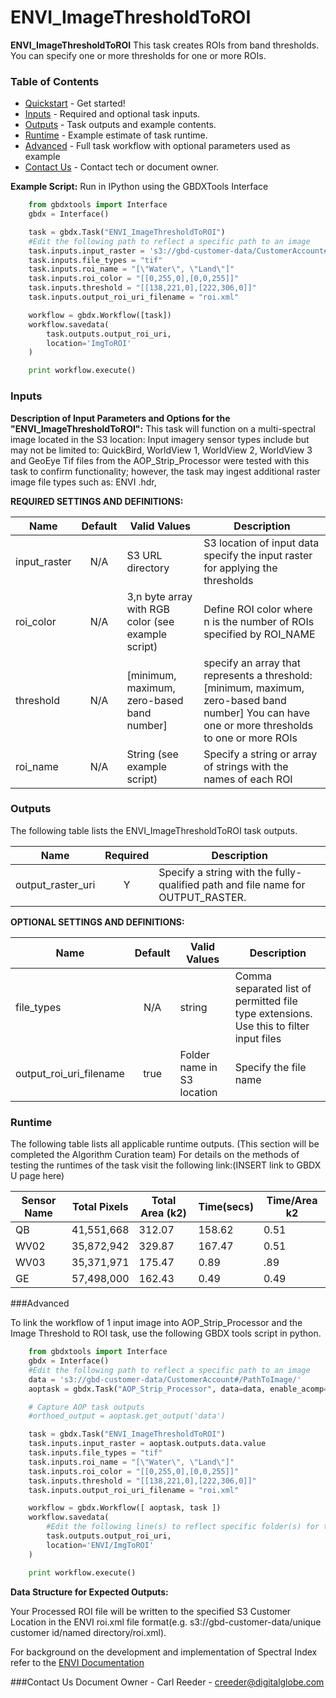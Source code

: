 # ENVI_ImageThresholdToROI

**ENVI_ImageThresholdToROI** This task creates ROIs from band thresholds. You can specify one or more thresholds for one or more ROIs.

### Table of Contents
 * [Quickstart](#quickstart) - Get started!
 * [Inputs](#inputs) - Required and optional task inputs.
 * [Outputs](#outputs) - Task outputs and example contents.
 * [Runtime](#runtime) - Example estimate of task runtime.
 * [Advanced](#advanced) - Full task workflow with optional parameters used as example
 * [Contact Us](#contact-us) - Contact tech or document owner.

**Example Script:** Run in IPython using the GBDXTools Interface

```python
    from gbdxtools import Interface
    gbdx = Interface()

    task = gbdx.Task("ENVI_ImageThresholdToROI")
    #Edit the following path to reflect a specific path to an image
    task.inputs.input_raster = 's3://gbd-customer-data/CustomerAccount#/PathToImage/'
    task.inputs.file_types = "tif"
    task.inputs.roi_name = "[\"Water\", \"Land\"]"
    task.inputs.roi_color = "[[0,255,0],[0,0,255]]"
    task.inputs.threshold = "[[138,221,0],[222,306,0]]"
    task.inputs.output_roi_uri_filename = "roi.xml"

    workflow = gbdx.Workflow([task])
    workflow.savedata(
        task.outputs.output_roi_uri,
        location='ImgToROI'
    )

    print workflow.execute()

```
### Inputs

**Description of Input Parameters and Options for the "ENVI_ImageThresholdToROI":**
This task will function on a multi-spectral image located in the S3 location:
Input imagery sensor types include but may not be limited to: QuickBird, WorldView 1, WorldView 2, WorldView 3 and GeoEye
Tif files from the AOP_Strip_Processor were tested with this task to confirm functionality; however, the task may ingest additional raster image file types such as: ENVI .hdr,  

**REQUIRED SETTINGS AND DEFINITIONS:**

Name                     |       Default         |                 Valid Values                        |   Description
-------------------------|:---------------------:|-----------------------------------------------------|---------------------------------
input_raster             |          N/A          | S3 URL   directory                                  | S3 location of input data specify the input raster for applying the thresholds
roi_color                |          N/A          | 3,n byte array with RGB color (see example script)  | Define ROI color where n is the number of ROIs specified by ROI_NAME
threshold                |          N/A          | [minimum, maximum, zero-based band number]          | specify an array that represents a threshold: [minimum, maximum, zero-based band number] You can have one or more thresholds to one or more ROIs
roi_name                 |          N/A          | String  (see example script)                        | Specify a string or array of strings with the names of each ROI


### Outputs

The following table lists the ENVI_ImageThresholdToROI task outputs.

Name                | Required |   Description
--------------------|:--------:|-----------------
output_raster_uri   |     Y    | Specify a string with the fully-qualified path and file name for OUTPUT_RASTER.


**OPTIONAL SETTINGS AND DEFINITIONS:**

Name                       |       Default         |        Valid Values             |   Description
---------------------------|:---------------------:|---------------------------------|-----------------
file_types                 |          N/A          | string                          | Comma separated list of permitted file type extensions. Use this to filter input files
output_roi_uri_filename    |         true          | Folder name in S3 location      | Specify the file name

### Runtime

The following table lists all applicable runtime outputs. (This section will be completed the Algorithm Curation team)
For details on the methods of testing the runtimes of the task visit the following link:(INSERT link to GBDX U page here)

  Sensor Name  | Total Pixels |  Total Area (k2)  |  Time(secs)  |  Time/Area k2
--------|:----------:|-----------|----------------|---------------
QB | 41,551,668 | 312.07 |158.62 |0.51  
WV02|35,872,942|329.87|167.47	|0.51
WV03|35,371,971|175.47	|0.89 |.89
GE| 57,498,000|162.43	|0.49 |0.49

###Advanced

To link the workflow of 1 input image into AOP_Strip_Processor and the Image Threshold to ROI task, use the following GBDX tools script in python.

```python
    from gbdxtools import Interface
    gbdx = Interface()
    #Edit the following path to reflect a specific path to an image
    data = 's3://gbd-customer-data/CustomerAccount#/PathToImage/'
    aoptask = gbdx.Task("AOP_Strip_Processor", data=data, enable_acomp=True, enable_pansharpen=False, enable_dra=False, bands='MS')

    # Capture AOP task outputs
    #orthoed_output = aoptask.get_output('data')

    task = gbdx.Task("ENVI_ImageThresholdToROI")
    task.inputs.input_raster = aoptask.outputs.data.value
    task.inputs.file_types = "tif"
    task.inputs.roi_name = "[\"Water\", \"Land\"]"
    task.inputs.roi_color = "[[0,255,0],[0,0,255]]"
    task.inputs.threshold = "[[138,221,0],[222,306,0]]"
    task.inputs.output_roi_uri_filename = "roi.xml"

    workflow = gbdx.Workflow([ aoptask, task ])
    workflow.savedata(
        #Edit the following line(s) to reflect specific folder(s) for the output file (example location provided)
        task.outputs.output_roi_uri,
        location='ENVI/ImgToROI'
    )

    print workflow.execute()
```

**Data Structure for Expected Outputs:**

Your Processed ROI file will be written to the specified S3 Customer Location in the ENVI roi.xml file format(e.g.  s3://gbd-customer-data/unique customer id/named directory/roi.xml).  


For background on the development and implementation of Spectral Index refer to the [ENVI Documentation](https://www.harrisgeospatial.com/docs/enviimagethresholdtoroitask.html)

###Contact Us
Document Owner - Carl Reeder - creeder@digitalglobe.com
